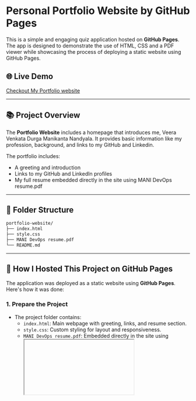 # Personal Portfolio Website by GitHub Pages

This is a simple and engaging quiz application hosted on **GitHub Pages**. The app is designed to demonstrate the use of HTML, CSS and a PDF viewer while showcasing the process of deploying a static website using GitHub Pages.

## 🌐 Live Demo

[Checkout My Portfolio website](https://mani-6666.github.io/Static-Website-with-GitHub-Pages/)

---

## 📚 Project Overview

The **Portfolio Website** includes a homepage that introduces me, Veera Venkata Durga Manikanta Nandyala. It provides basic information like my profession, background, and links to my GitHub and Linkedin.

The portfolio includes:
- A greeting and introduction
- Links to my GitHub and LinkedIn profiles
- My full resume embedded directly in the site using MANI DevOps resume.pdf

---

## 📁 Folder Structure

```bash
portfolio-website/
├── index.html
├── style.css
├── MANI DevOps resume.pdf
└── README.md
```

---

## 🚀 How I Hosted This Project on GitHub Pages

The application was deployed as a static website using **GitHub Pages**. Here's how it was done:

### 1. **Prepare the Project**
   - The project folder contains:
     - `index.html`: Main webpage with greeting, links, and resume section.
     - `style.css`: Custom styling for layout and responsiveness.
     - `MANI DevOps resume.pdf`: Embedded directly in the site using <iframe>.

### 2. **Create a GitHub Repository**
   - A new repository was created on GitHub to host the project.
   - Added the project files and pushed using:
     ```bash
     git init
     git add .
     git commit -m "Initial commit - personal portfolio website"
     git branch -M main
     git remote add origin https://github.com/mani-6666/Static-Website-with-GitHub-Pages.git
     git push -u origin main
     ```

### 3. **Enable GitHub Pages**
   - We navigated to the repository’s **Settings** → **Pages** section.
   - Under the **Source** section, the branch was set to `main`, and the folder was set to `/root`.
   - GitHub provided a live link for public access.

### 4. **View Live Site**
   - Website is accessible at:
     ```
     https://mani-6666.github.io/Static-Website-with-GitHub-Pages/
     ```

### 5. **Update Anytime**
   - Any changes to the project are automatically reflected in the live site after committing and pushing updates to the `main` branch.

---

## 🛠️ Tools Used

- **GitHub Pages** for free tatic hosting.
- **HTML5** for structure.
- **CSS3** for styling and layout.

---

## 📝 How to Customize

1. **Edit Content:**
   - Modify `index.html` to update personal info or structure.
   - Edit `style.css` to adjust the design.

2. **Push to GitHub:**
   - Use:
     ```bash
     git add .
     git commit -m "Updated portfolio info"
     git push
     ```

---

Enjoy exploring and hosting with GitHub Pages! 🚀